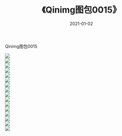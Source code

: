 ﻿---
layout: post
title:  《Qinimg图包0015》
date:   2021-01-02
img: http://imgx.orgx.ga/Qinimg图包/Qinimg图包0015/000.jpg
categories: [美女, 清纯, 唯美]
---

Qinimg图包0015

 ![](http://imgx.orgx.ga/Qinimg图包/Qinimg图包0015/001.jpg) <br>![](http://imgx.orgx.ga/Qinimg图包/Qinimg图包0015/002.jpg) <br>![](http://imgx.orgx.ga/Qinimg图包/Qinimg图包0015/003.jpg) <br>![](http://imgx.orgx.ga/Qinimg图包/Qinimg图包0015/004.jpg) <br>![](http://imgx.orgx.ga/Qinimg图包/Qinimg图包0015/005.jpg) <br>![](http://imgx.orgx.ga/Qinimg图包/Qinimg图包0015/006.jpg) <br>![](http://imgx.orgx.ga/Qinimg图包/Qinimg图包0015/007.jpg) <br>![](http://imgx.orgx.ga/Qinimg图包/Qinimg图包0015/008.jpg) <br>![](http://imgx.orgx.ga/Qinimg图包/Qinimg图包0015/009.jpg) <br>![](http://imgx.orgx.ga/Qinimg图包/Qinimg图包0015/010.jpg) <br>![](http://imgx.orgx.ga/Qinimg图包/Qinimg图包0015/011.jpg) <br>![](http://imgx.orgx.ga/Qinimg图包/Qinimg图包0015/012.jpg) <br>![](http://imgx.orgx.ga/Qinimg图包/Qinimg图包0015/013.jpg) <br>![](http://imgx.orgx.ga/Qinimg图包/Qinimg图包0015/014.jpg) <br>![](http://imgx.orgx.ga/Qinimg图包/Qinimg图包0015/015.jpg) <br>![](http://imgx.orgx.ga/Qinimg图包/Qinimg图包0015/016.jpg) <br>